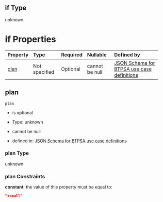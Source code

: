 ## if Type

unknown

# if Properties

| Property      | Type          | Required | Nullable       | Defined by                                                                                                                                                                                                                                  |
| :------------ | :------------ | :------- | :------------- | :------------------------------------------------------------------------------------------------------------------------------------------------------------------------------------------------------------------------------------------ |
| [plan](#plan) | Not specified | Optional | cannot be null | [JSON Schema for BTPSA use case definitions](btpsa-usecase-properties-services-items-allof-1-then-allof-98-then-allof-3-if-properties-plan.md "undefined#/properties/services/items/allOf/1/then/allOf/98/then/allOf/3/if/properties/plan") |

## plan



`plan`

*   is optional

*   Type: unknown

*   cannot be null

*   defined in: [JSON Schema for BTPSA use case definitions](btpsa-usecase-properties-services-items-allof-1-then-allof-98-then-allof-3-if-properties-plan.md "undefined#/properties/services/items/allOf/1/then/allOf/98/then/allOf/3/if/properties/plan")

### plan Type

unknown

### plan Constraints

**constant**: the value of this property must be equal to:

```json
"xsmall"
```
